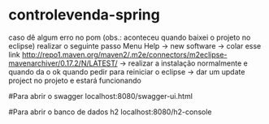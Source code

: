 # controlevenda-spring

caso dê algum erro no pom (obs.: aconteceu quando baixei o projeto no eclipse)
realizar o seguinte passo
Menu Help -> new software -> colar esse link http://repo1.maven.org/maven2/.m2e/connectors/m2eclipse-mavenarchiver/0.17.2/N/LATEST/ -> 
realizar a instalação normalmente e quando da o ok quando pedir para reiniciar o eclipse -> dar um update project no projeto e estará funcionando


#Para abrir o swagger
localhost:8080/swagger-ui.html

#Para abrir o banco de dados h2
localhost:8080/h2-console
